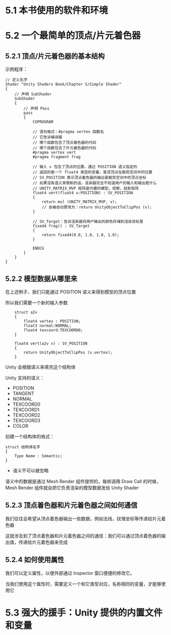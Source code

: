 # 5.1 本书使用的软件和环境

# 5.2 一个最简单的顶点/片元着色器

## 5.2.1 顶点/片元着色器的基本结构

示例程序：
```
// 定义名字
Shader "Unity Shaders Book/Chapter 5/Simple Shader"
{
	// 声明 SubShader
    SubShader
    {
		// 声明 Pass
        pass
        {
            CGPROGRAM

			// 语句格式：#pragma vertex 函数名
			// 它告诉编译器
			// 哪个函数包含了顶点着色器的代码
			// 哪个函数包含了片元着色器的代码
            #pragma vertex vert
            #pragma fragment frag

			// 输入 v 包含了顶点的位置。通过 POSITION 语义指定的
			// 返回的是一个 float4 类型的变量，是该顶点在裁剪空间中的位置
		    // SV_POSITION 表示顶点着色器的输出是裁剪空间中的顶点坐标
		    // 如果没有语义来限制的话，渲染器完全不知道用户的输入和输出是什么
		    // UNITY_MATRIX_MVP 矩阵是内置的模型，观察，投影矩阵
            float4 vert(float4 v:POSITION) : SV_POSITION
            {
                return mul (UNITY_MATRIX_MVP, v);
                // 会被自动更改为：return UnityObjectToClipPos (v);
            }

			// SV_Target：告诉渲染器将用户输出的颜色存储到渲染目标里
            fixed4 frag() : SV_Target
            {
                return fixed4(0.0, 1.0, 1.0, 1.0);
            }

            ENDCG
        }
    }
}
```

## 5.2.2 模型数据从哪里来

在上述例子，我们只能通过 POSITION 语义来得到模型的顶点位置

所以我们需要一个新的输入参数

```
	struct a2v
    {
		float4 vertex : POSITION;
        float3 normal:NORMAL;
        float4 texcoord:TEXCOORD0;
    }

    float4 vert(a2v v) : SV_POSITION
    {
        return UnityObjectToClipPos (v.vertex);
    }
```

Unity 会根据语义来填充这个结构体

Unity 支持的语义：
- POSITION
- TANGENT
- NORMAL
- TEXCOORD0
- TEXCOORD1
- TEXCOORD2
- TEXCOORD3
- COLOR

创建一个结构体的格式：
```
struct 结构体名字
{
	Type Name : Semantic;
}
```
- 语义不可以被忽略

语义中的数据是通过 Mesh Render 组件提供的，每帧调用 Draw Call 的时候，Mesh Render 组件就会把它负责渲染的模型数据发给 Unity Shader

## 5.2.3 顶点着色器和片元着色器之间如何通信

我们往往会希望从顶点着色器输出一些数据，例如法线，纹理坐标等传递给片元着色器

这就涉及到了顶点着色器和片元着色器之间的通信：我们可以通过顶点着色器的输出值，传递给片元着色器来完成

## 5.2.4 如何使用属性

我们可以定义属性，以便外部通过 Inspector 窗口便捷的修改它。

当我们使用这个属性时，需要定义一个和它类型对应，名称相同的变量，才能够使用它

# 5.3 强大的援手：Unity 提供的内置文件和变量